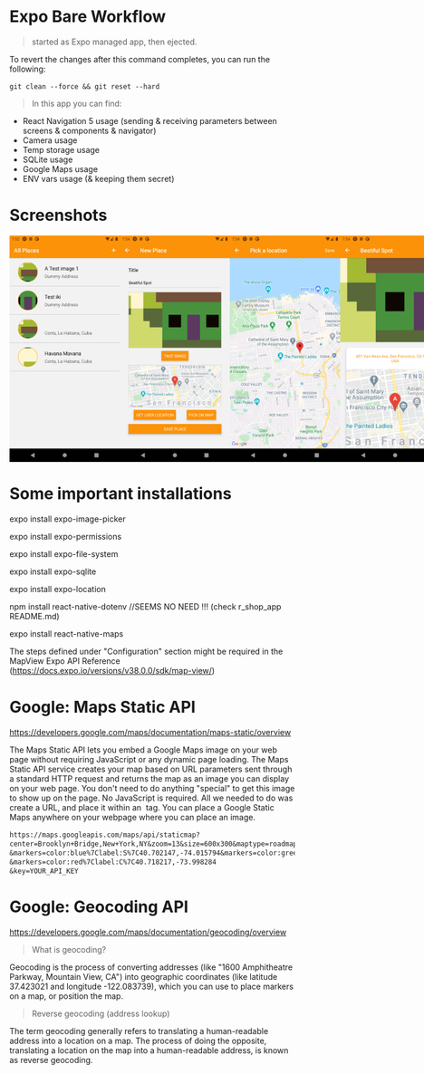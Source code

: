# Expo Bare Workflow

> started as Expo managed app, then ejected.

To revert the changes after this command completes, you can run the following:

```
git clean --force && git reset --hard
```

> In this app you can find:

- React Navigation 5 usage (sending & receiving parameters between screens & components & navigator)
- Camera usage
- Temp storage usage
- SQLite usage
- Google Maps usage
- ENV vars usage (& keeping them secret)

# Screenshots

<div style="display: flex;">
<img src="./zz_screenshots/Screenshot_1599889971.png" width="200" height="400" />
<img src="./zz_screenshots/Screenshot_1599890059.png" width="200" height="400" />
<img src="./zz_screenshots/Screenshot_1599890051.png" width="200" height="400" />
<img src="./zz_screenshots/Screenshot_1599890076.png" width="200" height="400" />
<img src="./zz_screenshots/Screenshot_1599890081.png" width="200" height="400" />
<img src="./zz_screenshots/Screenshot_1599890095.png" width="200" height="400" />
</div>

# Some important installations

expo install expo-image-picker

expo install expo-permissions

expo install expo-file-system

expo install expo-sqlite

expo install expo-location

npm install react-native-dotenv //SEEMS NO NEED !!! (check r_shop_app README.md)

expo install react-native-maps

The steps defined under "Configuration" section might be required in the MapView Expo API Reference
(https://docs.expo.io/versions/v38.0.0/sdk/map-view/)

# Google: Maps Static API

https://developers.google.com/maps/documentation/maps-static/overview

The Maps Static API lets you embed a Google Maps image on your web page without requiring JavaScript or any dynamic page loading. The Maps Static API service creates your map based on URL parameters sent through a standard HTTP request and returns the map as an image you can display on your web page. You don't need to do anything "special" to get this image to show up on the page. No JavaScript is required. All we needed to do was create a URL, and place it within an <img> tag. You can place a Google Static Maps anywhere on your webpage where you can place an image.

```
https://maps.googleapis.com/maps/api/staticmap?center=Brooklyn+Bridge,New+York,NY&zoom=13&size=600x300&maptype=roadmap
&markers=color:blue%7Clabel:S%7C40.702147,-74.015794&markers=color:green%7Clabel:G%7C40.711614,-74.012318
&markers=color:red%7Clabel:C%7C40.718217,-73.998284
&key=YOUR_API_KEY
```

# Google: Geocoding API

https://developers.google.com/maps/documentation/geocoding/overview

> What is geocoding?

Geocoding is the process of converting addresses (like "1600 Amphitheatre Parkway, Mountain View, CA") into geographic coordinates (like latitude 37.423021 and longitude -122.083739), which you can use to place markers on a map, or position the map.

> Reverse geocoding (address lookup)

The term geocoding generally refers to translating a human-readable address into a location on a map. The process of doing the opposite, translating a location on the map into a human-readable address, is known as reverse geocoding.
